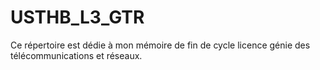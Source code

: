 # USTHB_L3_GTR
Ce répertoire est dédie à mon mémoire de fin de cycle licence génie des télécommunications et réseaux.
